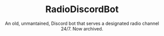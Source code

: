 <div>
  <h1 align=center>
    RadioDiscordBot
  </h1>
  <p align=center>
    An old, unmantained, Discord bot that serves a designated radio channel 24/7. Now archived.
  </p>
</div>
